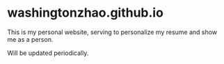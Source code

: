 # washingtonzhao.github.io

This is my personal website, serving to personalize my resume and show me as a person.

Will be updated periodically.
